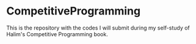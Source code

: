 # CompetitiveProgramming

This is the repository with the codes I will submit during my self-study of Halim's Competitive Programming book.
